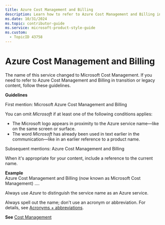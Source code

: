 ```yaml
---
title: Azure Cost Management and Billing
description: Learn how to refer to Azure Cost Management and Billing in your content.
ms.date: 10/31/2024
ms.topic: contributor-guide
ms.service: microsoft-product-style-guide
ms.custom:
  - TopicID 43758
---
```



# Azure Cost Management and Billing

The name of this service changed to Microsoft Cost Management. If you need to refer to Azure Cost Management and Billing in transition or legacy content, follow these guidelines.

**Guidelines**

First mention: Microsoft Azure Cost Management and Billing

You can omit *Microsoft* if at least one of the following conditions applies:

- The Microsoft logo appears in proximity to the Azure service name—like on the same screen or surface.
- The word *Microsoft* has already been used in text earlier in the communication—like in an earlier reference to a product name.

Subsequent mentions: Azure Cost Management and Billing

When it's appropriate for your content, include a reference to the current name.

**Example**  
Azure Cost Management and Billing (now known as Microsoft Cost Management) .…

Always use *Azure* to distinguish the service name as an Azure service.

Always spell out the name; don't use an acronym or abbreviation. For details, see [Acronyms + abbreviations](~\acronyms-and-abbreviations.md).

**See** [Cost Management](~\a_z_names_terms\c\cost-management.md)

